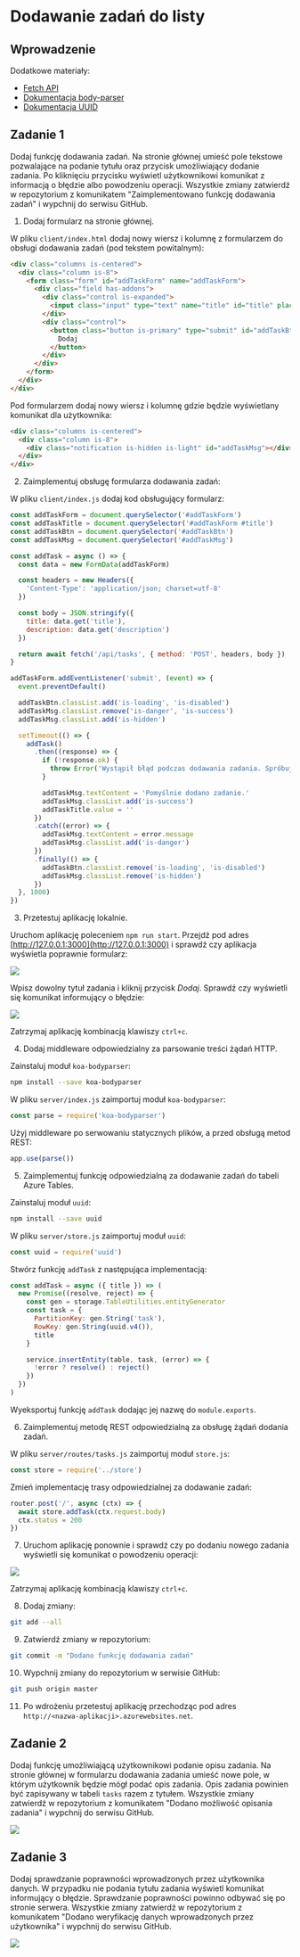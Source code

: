 # Dodawanie zadań do listy

## Wprowadzenie

Dodatkowe materiały:
* [Fetch API](https://developer.mozilla.org/en-US/docs/Web/API/Fetch_API/Using_Fetch)
* [Dokumentacja body-parser](https://github.com/koajs/bodyparser)
* [Dokumentacja UUID](https://github.com/uuidjs/uuid)

## Zadanie 1
Dodaj funkcję dodawania zadań. Na stronie głównej umieść pole tekstowe pozwalające na podanie tytułu oraz przycisk umożliwiający dodanie zadania. Po kliknięciu przycisku wyświetl użytkownikowi komunikat z informacją o błędzie albo powodzeniu operacji. Wszystkie zmiany zatwierdź w repozytorium z komunikatem "Zaimplementowano funkcję dodawania zadań" i wypchnij do serwisu GitHub.

1. Dodaj formularz na stronie głównej.

W pliku `client/index.html` dodaj nowy wiersz i kolumnę z formularzem do obsługi dodawania zadań (pod tekstem powitalnym):

```html
<div class="columns is-centered">
  <div class="column is-8">
    <form class="form" id="addTaskForm" name="addTaskForm">
      <div class="field has-addons">
        <div class="control is-expanded">
          <input class="input" type="text" name="title" id="title" placeholder="Zrób zakupy przed weekendem">
        </div>
        <div class="control">
          <button class="button is-primary" type="submit" id="addTaskBtn">
            Dodaj
          </button>
        </div>
      </div>
    </form>
  </div>
</div>
```

Pod formularzem dodaj nowy wiersz i kolumnę gdzie będzie wyświetlany komunikat dla użytkownika:

```html
<div class="columns is-centered">
  <div class="column is-8">
    <div class="notification is-hidden is-light" id="addTaskMsg"></div>
  </div>
</div>
```

2. Zaimplementuj obsługę formularza dodawania zadań:

W pliku `client/index.js` dodaj kod obsługujący formularz:

```js
const addTaskForm = document.querySelector('#addTaskForm')
const addTaskTitle = document.querySelector('#addTaskForm #title')
const addTaskBtn = document.querySelector('#addTaskBtn')
const addTaskMsg = document.querySelector('#addTaskMsg')

const addTask = async () => {
  const data = new FormData(addTaskForm)

  const headers = new Headers({
    'Content-Type': 'application/json; charset=utf-8'
  })

  const body = JSON.stringify({
    title: data.get('title'),
    description: data.get('description')
  })

  return await fetch('/api/tasks', { method: 'POST', headers, body })
}

addTaskForm.addEventListener('submit', (event) => {
  event.preventDefault()

  addTaskBtn.classList.add('is-loading', 'is-disabled')
  addTaskMsg.classList.remove('is-danger', 'is-success')
  addTaskMsg.classList.add('is-hidden')

  setTimeout(() => {
    addTask()
      .then((response) => {
        if (!response.ok) {
          throw Error('Wystąpił błąd podczas dodawania zadania. Spróbuj ponownie później.')
        }

        addTaskMsg.textContent = 'Pomyślnie dodano zadanie.'
        addTaskMsg.classList.add('is-success')
        addTaskTitle.value = ''
      })
      .catch((error) => {
        addTaskMsg.textContent = error.message
        addTaskMsg.classList.add('is-danger')
      })
      .finally(() => {
        addTaskBtn.classList.remove('is-loading', 'is-disabled')
        addTaskMsg.classList.remove('is-hidden')
      })
  }, 1000)    
})
```

3. Przetestuj aplikację lokalnie.

Uruchom aplikację poleceniem `npm run start`. Przejdź pod adres [http://127.0.0.1:3000](http://127.0.0.1:3000) i sprawdź czy aplikacja wyświetla poprawnie formularz:

![](obrazy/L4_Z1_Formularz.png)

Wpisz dowolny tytuł zadania i kliknij przycisk *Dodaj*. Sprawdź czy wyświetli się komunikat informujący o błędzie:

![](obrazy/L4_Z1_Blad.png)

Zatrzymaj aplikację kombinacją klawiszy `ctrl+c`.

4. Dodaj middleware odpowiedzialny za parsowanie treści żądań HTTP.

Zainstaluj moduł `koa-bodyparser`:

```sh
npm install --save koa-bodyparser
```

W pliku `server/index.js` zaimportuj moduł `koa-bodyparser`:

```js
const parse = require('koa-bodyparser')
```

Użyj middleware po serwowaniu statycznych plików, a przed obsługą metod REST:

```js
app.use(parse())
```

5. Zaimplementuj funkcję odpowiedzialną za dodawanie zadań do tabeli Azure Tables.

Zainstaluj moduł `uuid`:

```sh
npm install --save uuid
```

W pliku `server/store.js` zaimportuj moduł `uuid`:

```js
const uuid = require('uuid')
```

Stwórz funkcję `addTask` z następująca implementacją:

```js
const addTask = async ({ title }) => (
  new Promise((resolve, reject) => {
    const gen = storage.TableUtilities.entityGenerator
    const task = {
      PartitionKey: gen.String('task'),
      RowKey: gen.String(uuid.v4()),
      title
    }

    service.insertEntity(table, task, (error) => {
      !error ? resolve() : reject()
    })
  })
)
```

Wyeksportuj funkcję `addTask` dodając jej nazwę do `module.exports`.

6. Zaimplementuj metodę REST odpowiedzialną za obsługę żądań dodania zadań.

W pliku `server/routes/tasks.js` zaimportuj moduł `store.js`:

```js
const store = require('../store')
```

Zmień implementację trasy odpowiedzialnej za dodawanie zadań:

```js
router.post('/', async (ctx) => {
  await store.addTask(ctx.request.body)
  ctx.status = 200
})
```

7. Uruchom aplikację ponownie i sprawdź czy po dodaniu nowego zadania wyświetli się komunikat o powodzeniu operacji:

![](obrazy/L4_Z1_Sukces.png)

Zatrzymaj aplikację kombinacją klawiszy `ctrl+c`.

8. Dodaj zmiany:

```sh
git add --all
```

9. Zatwierdź zmiany w repozytorium:

```sh
git commit -m "Dodano funkcję dodawania zadań"
```

10. Wypchnij zmiany do repozytorium w serwisie GitHub:

```sh
git push origin master
```
11. Po wdrożeniu przetestuj aplikację przechodząc pod adres `http://<nazwa-aplikacji>.azurewebsites.net`.

## Zadanie 2
Dodaj funkcję umożliwiającą użytkownikowi podanie opisu zadania. Na stronie głównej w formularzu dodawania zadania umieść nowe pole, w którym użytkownik będzie mógł podać opis zadania. Opis zadania powinien być zapisywany w tabeli `tasks` razem z tytułem. Wszystkie zmiany zatwierdź w repozytorium z komunikatem "Dodano możliwość opisania zadania" i wypchnij do serwisu GitHub.

![](obrazy/L4_Z2_Formularz.png)

## Zadanie 3
Dodaj sprawdzanie poprawności wprowadzonych przez użytkownika danych. W przypadku nie podania tytułu zadania wyświetl komunikat informujący o błędzie. Sprawdzanie poprawności powinno odbywać się po stronie serwera. Wszystkie zmiany zatwierdź w repozytorium z komunikatem "Dodano weryfikację danych wprowadzonych przez użytkownika" i wypchnij do serwisu GitHub.

![](obrazy/L4_Z3_Blad.png)